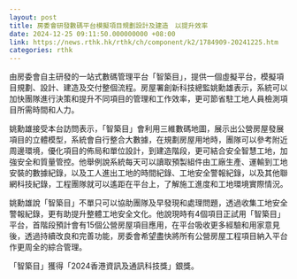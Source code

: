 ```yaml
---
layout: post
title: 房委會研發數碼平台模擬項目規劃設計及建造　以提升效率
date: 2024-12-25 09:11:50.000000000 +08:00
link: https://news.rthk.hk/rthk/ch/component/k2/1784909-20241225.htm
categories: rthk
---
```


由房委會自主研發的一站式數碼管理平台「智築目」，提供一個虛擬平台，模擬項目規劃、設計、建造及交付整個流程。房屋署創新科技總監姚勳雄表示，系統可以加快團隊進行決策和提升不同項目的管理和工作效率，更可節省駐工地人員檢測項目所需時間和人力。

姚勳雄接受本台訪問表示，「智築目」會利用三維數碼地圖，展示出公營房屋發展項目的立體模型，系統會自行整合大數據，在規劃房屋用地時，團隊可以參考附近周邊環境，優化項目的佈局和單位設計，到建造階段，更可結合安全智慧工地，加強安全和質量管控。他舉例說系統每天可以讀取預製組件由工廠生產、運輸到工地安裝的數據紀錄，以及工人進出工地的時間紀錄、工地安全警報紀錄，以及其他聯網科技紀錄，工程團隊就可以遙距在平台上，了解施工進度和工地環境實際情況。

姚勳雄說「智築目」不單只可以協助團隊及早發現和處理問題，透過收集工地安全警報紀錄，更有助提升整體工地安全文化。他說現時有4個項目正試用「智築目」平台，首階段預計會有15個公營房屋項目應用，在平台吸收更多經驗和用家意見後，透過持續改良和完善功能，房委會希望盡快將所有公營房屋工程項目納入平台作更周全的綜合管理。

「智築目」獲得「2024香港資訊及通訊科技獎」銀獎。
